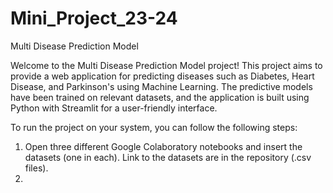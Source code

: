 # Mini_Project_23-24

Multi Disease Prediction Model

Welcome to the Multi Disease Prediction Model project! This project aims to provide a web application for predicting diseases such as Diabetes, Heart Disease, and Parkinson's using Machine Learning. The predictive models have been trained on relevant datasets, and the application is built using Python with Streamlit for a user-friendly interface.

To run the project on your system, you can follow the following steps:
1. Open three different Google Colaboratory notebooks and insert the datasets (one in each).
   Link to the datasets are in the repository (.csv files).
2. 

   

